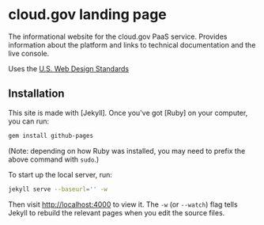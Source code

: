 # cloud.gov landing page

The informational website for the cloud.gov PaaS service. Provides information about the platform 
and links to technical documentation and the live console.

Uses the [U.S. Web Design Standards](https://playbook.cio.gov/designstandards/)

## Installation
This site is made with [Jekyll]. Once you've got [Ruby] on your computer, you can run:

```sh
gem install github-pages
```

(Note: depending on how Ruby was installed, you may need to prefix the above
command with `sudo`.)

To start up the local server, run:

```sh
jekyll serve --baseurl='' -w
```

Then visit [http://localhost:4000](http://localhost:4000) to view it. The `-w`
(or `--watch`) flag tells Jekyll to rebuild the relevant pages when you edit
the source files.
